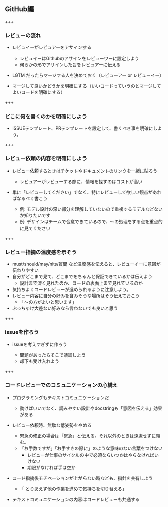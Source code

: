 ## GitHub編
+++

### レビューの流れ

* レビュイーがレビュアーをアサインする
    * レビュイーはGithubのアサインをレビューワーに設定しよう
    * 何らかの形でアサインした旨をレビュアーに伝える

* LGTM だったらマージする人を決めておく（レビューアー or レビューイー）
* マージして良いかどうかを明確にする（いいコードっていうのとマージしてよいコードを明確にする）

+++

### どこに何を書くのかを明確にしよう
* ISSUEテンプレート、PRテンプレートを設定して、書くべき事を明確にしよう。

+++

### レビュー依頼の内容を明確にしよう

* レビュー依頼するときはチケットやドキュメントのリンクを一緒に貼ろう
    * レビュアーがレビューする際に、情報を探すのはコストが高い

* 単に「レビューしてください」でなく、特にレビューして欲しい観点があればなるべく書こう
    * 例: モデル設計の深い部分を理解していないので重複するモデルなどないか知りたいです
    * 例: デザインはチームで合意できているので、〜の処理をする点を重点的に見てください

+++

### レビュー指摘の温度感を示そう


* must/should/may/nits/質問 など温度感を伝えると、レビューイーに意図が伝わりやすい
* 自分がどこまで見て、どこまでをちゃんと保証できているかは伝えよう
    * 設計まで深く見れたのか、コードの表面上まで見れているのか
* 気持ちよくコードレビューが進められるように注意しよう。
* レビュー内容に自分の好みを含みそうな場所はそう伝えておこう
    * 「〜の方がよいと思います」
* ぶっちゃけ大差ない好みなら言わないでも良いと思う

+++

### issueを作ろう

* issueを考えすぎずに作ろう

  * 問題があったらそこで議論しよう
  * 却下も受け入れよう

+++

### コードレビューでのコミュニケーションの心構え

* プログラミングもテキストコミュニケーションだ
    * 動けばいいでなく、読みやすい設計やdocstringも「意図を伝える」効果がある

* レビュー依頼時、無駄な低姿勢をやめる

    * 緊急の修正の場合は「緊急」と伝える。それ以外のときは遠慮せずに頼む。
    * 「お手数ですが」「お手すきの際に」のような意味のない言葉をつけない
        * レビューが仕事のサイクルの中で必須ならいつかはやらなければいけない
        * 期限がなければ手は空か

* コード指摘後モチベーションが上がらない時なども、指針を共有しよう
    * 「 とりあえず他の作業を進めて気持ちを切り替える」

* テキストコミュニケーションの内容はコードレビューも共通する
